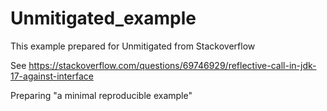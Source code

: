 # Unmitigated_example

This example prepared for Unmitigated from Stackoverflow

See https://stackoverflow.com/questions/69746929/reflective-call-in-jdk-17-against-interface

Preparing "a minimal reproducible example"
